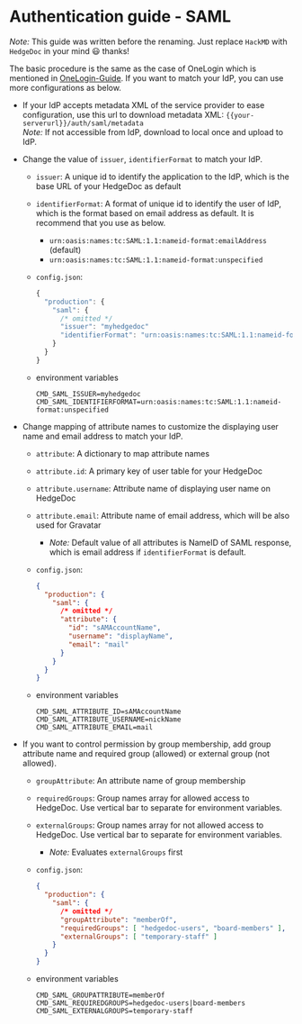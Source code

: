 # Authentication guide - SAML

*Note:* This guide was written before the renaming. Just replace `HackMD` with `HedgeDoc` in your mind 😃 thanks!

The basic procedure is the same as the case of OneLogin which is mentioned in [OneLogin-Guide](./saml-onelogin.md). If
you want to match your IdP, you can use more configurations as below.

- If your IdP accepts metadata XML of the service provider to ease configuration, use this url to download metadata XML:
  `{{your-serverurl}}/auth/saml/metadata`  
  *Note:* If not accessible from IdP, download to local once and upload to IdP.

- Change the value of `issuer`, `identifierFormat` to match your IdP.
  - `issuer`: A unique id to identify the application to the IdP, which is the base URL of your HedgeDoc as default

  - `identifierFormat`: A format of unique id to identify the user of IdP, which is the format based on email address as
    default. It is recommend that you use as below.
    - `urn:oasis:names:tc:SAML:1.1:nameid-format:emailAddress` (default)
    - `urn:oasis:names:tc:SAML:1.1:nameid-format:unspecified`

  - `config.json`:
    ```javascript
    {
      "production": {
        "saml": {
          /* omitted */
          "issuer": "myhedgedoc"
          "identifierFormat": "urn:oasis:names:tc:SAML:1.1:nameid-format:unspecified"
        }
      }
    }
    ```

  - environment variables
    ```shell
    CMD_SAML_ISSUER=myhedgedoc
    CMD_SAML_IDENTIFIERFORMAT=urn:oasis:names:tc:SAML:1.1:nameid-format:unspecified
    ```

- Change mapping of attribute names to customize the displaying user name and email address to match your IdP.
  - `attribute`: A dictionary to map attribute names

  - `attribute.id`: A primary key of user table for your HedgeDoc

  - `attribute.username`: Attribute name of displaying user name on HedgeDoc

  - `attribute.email`: Attribute name of email address, which will be also used for Gravatar
    - *Note:* Default value of all attributes is NameID of SAML response, which is email address if `identifierFormat`
      is default.

  - `config.json`:
    ```json
    {
      "production": {
        "saml": {
          /* omitted */
          "attribute": {
            "id": "sAMAccountName",
            "username": "displayName",
            "email": "mail"
          }
        }
      }
    }
    ```

  - environment variables
    ```shell
    CMD_SAML_ATTRIBUTE_ID=sAMAccountName
    CMD_SAML_ATTRIBUTE_USERNAME=nickName
    CMD_SAML_ATTRIBUTE_EMAIL=mail
    ```

- If you want to control permission by group membership, add group attribute name and required group (allowed) or
  external group (not allowed).
  - `groupAttribute`: An attribute name of group membership

  - `requiredGroups`: Group names array for allowed access to HedgeDoc. Use vertical bar to separate for environment
    variables.

  - `externalGroups`: Group names array for not allowed access to HedgeDoc. Use vertical bar to separate for environment
    variables.
    - *Note:* Evaluates `externalGroups` first

  - `config.json`:
    ```json
    {
      "production": {
        "saml": {
          /* omitted */
          "groupAttribute": "memberOf",
          "requiredGroups": [ "hedgedoc-users", "board-members" ],
          "externalGroups": [ "temporary-staff" ]
        }
      }
    }
    ```

  - environment variables
    ```shell
    CMD_SAML_GROUPATTRIBUTE=memberOf
    CMD_SAML_REQUIREDGROUPS=hedgedoc-users|board-members
    CMD_SAML_EXTERNALGROUPS=temporary-staff
    ```
